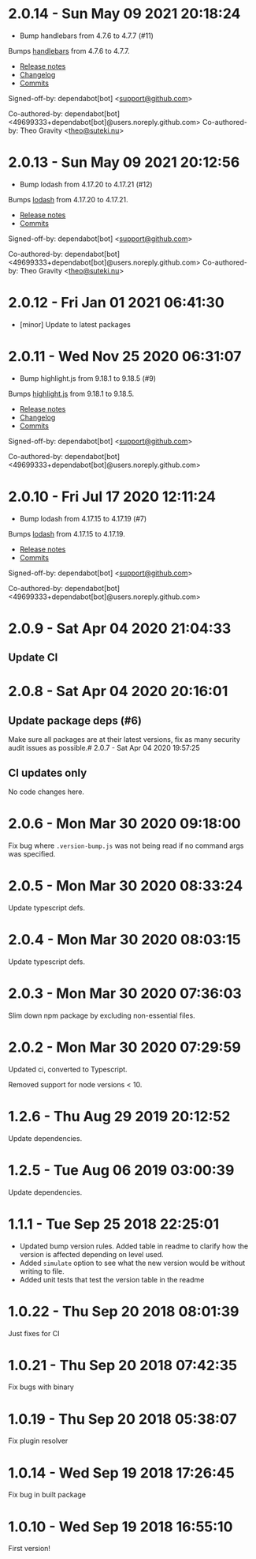 # 2.0.14 - Sun May 09 2021 20:18:24

- Bump handlebars from 4.7.6 to 4.7.7 (#11)

Bumps [handlebars](https://github.com/wycats/handlebars.js) from 4.7.6 to 4.7.7.
- [Release notes](https://github.com/wycats/handlebars.js/releases)
- [Changelog](https://github.com/handlebars-lang/handlebars.js/blob/master/release-notes.md)
- [Commits](https://github.com/wycats/handlebars.js/compare/v4.7.6...v4.7.7)

Signed-off-by: dependabot[bot] &lt;support@github.com&gt;

Co-authored-by: dependabot[bot] &lt;49699333+dependabot[bot]@users.noreply.github.com&gt;
Co-authored-by: Theo Gravity &lt;theo@suteki.nu&gt;

# 2.0.13 - Sun May 09 2021 20:12:56

- Bump lodash from 4.17.20 to 4.17.21 (#12)

Bumps [lodash](https://github.com/lodash/lodash) from 4.17.20 to 4.17.21.
- [Release notes](https://github.com/lodash/lodash/releases)
- [Commits](https://github.com/lodash/lodash/compare/4.17.20...4.17.21)

Signed-off-by: dependabot[bot] &lt;support@github.com&gt;

Co-authored-by: dependabot[bot] &lt;49699333+dependabot[bot]@users.noreply.github.com&gt;
Co-authored-by: Theo Gravity &lt;theo@suteki.nu&gt;

# 2.0.12 - Fri Jan 01 2021 06:41:30

- [minor] Update to latest packages

# 2.0.11 - Wed Nov 25 2020 06:31:07

- Bump highlight.js from 9.18.1 to 9.18.5 (#9)

Bumps [highlight.js](https://github.com/highlightjs/highlight.js) from 9.18.1 to 9.18.5.
- [Release notes](https://github.com/highlightjs/highlight.js/releases)
- [Changelog](https://github.com/highlightjs/highlight.js/blob/9.18.5/CHANGES.md)
- [Commits](https://github.com/highlightjs/highlight.js/compare/9.18.1...9.18.5)

Signed-off-by: dependabot[bot] &lt;support@github.com&gt;

Co-authored-by: dependabot[bot] &lt;49699333+dependabot[bot]@users.noreply.github.com&gt;

# 2.0.10 - Fri Jul 17 2020 12:11:24

- Bump lodash from 4.17.15 to 4.17.19 (#7)

Bumps [lodash](https://github.com/lodash/lodash) from 4.17.15 to 4.17.19.
- [Release notes](https://github.com/lodash/lodash/releases)
- [Commits](https://github.com/lodash/lodash/compare/4.17.15...4.17.19)

Signed-off-by: dependabot[bot] &lt;support@github.com&gt;

Co-authored-by: dependabot[bot] &lt;49699333+dependabot[bot]@users.noreply.github.com&gt;

# 2.0.9 - Sat Apr 04 2020 21:04:33

## Update CI

# 2.0.8 - Sat Apr 04 2020 20:16:01

## Update package deps (#6)

Make sure all packages are at their latest versions, fix as many security audit issues as possible.# 2.0.7 - Sat Apr 04 2020 19:57:25

## CI updates only

No code changes here.

# 2.0.6 - Mon Mar 30 2020 09:18:00

Fix bug where `.version-bump.js` was not being read if no command args was specified.

# 2.0.5 - Mon Mar 30 2020 08:33:24

Update typescript defs.

# 2.0.4 - Mon Mar 30 2020 08:03:15

Update typescript defs.

# 2.0.3 - Mon Mar 30 2020 07:36:03

Slim down npm package by excluding non-essential files.

# 2.0.2 - Mon Mar 30 2020 07:29:59

Updated ci, converted to Typescript.

Removed support for node versions < 10.

# 1.2.6 - Thu Aug 29 2019 20:12:52

Update dependencies.

# 1.2.5 - Tue Aug 06 2019 03:00:39

Update dependencies.

# 1.1.1 - Tue Sep 25 2018 22:25:01

- Updated bump version rules. Added table in readme to clarify how the version is affected depending on level used.
- Added `simulate` option to see what the new version would be without writing to file.
- Added unit tests that test the version table in the readme

# 1.0.22 - Thu Sep 20 2018 08:01:39

Just fixes for CI

# 1.0.21 - Thu Sep 20 2018 07:42:35

Fix bugs with binary

# 1.0.19 - Thu Sep 20 2018 05:38:07

Fix plugin resolver

# 1.0.14 - Wed Sep 19 2018 17:26:45

Fix bug in built package

# 1.0.10 - Wed Sep 19 2018 16:55:10

First version!

